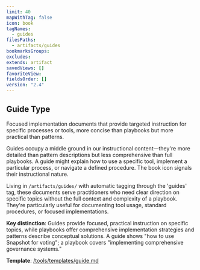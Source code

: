 ```yaml
---
limit: 40
mapWithTag: false
icon: book
tagNames:
  - guides
filesPaths:
  - artifacts/guides
bookmarksGroups: 
excludes: 
extends: artifact
savedViews: []
favoriteView: 
fieldsOrder: []
version: "2.4"
---
```

## Guide Type

Focused implementation documents that provide targeted instruction for specific processes or tools, more concise than playbooks but more practical than patterns.

Guides occupy a middle ground in our instructional content—they're more detailed than pattern descriptions but less comprehensive than full playbooks. A guide might explain how to use a specific tool, implement a particular process, or navigate a defined procedure. The book icon signals their instructional nature.

Living in `/artifacts/guides/` with automatic tagging through the 'guides' tag, these documents serve practitioners who need clear direction on specific topics without the full context and complexity of a playbook. They're particularly useful for documenting tool usage, standard procedures, or focused implementations.

**Key distinction**: Guides provide focused, practical instruction on specific topics, while playbooks offer comprehensive implementation strategies and patterns describe conceptual solutions. A guide shows "how to use Snapshot for voting"; a playbook covers "implementing comprehensive governance systems."

**Template**: [/tools/templates/guide.md](/tools/templates/guide.md)
